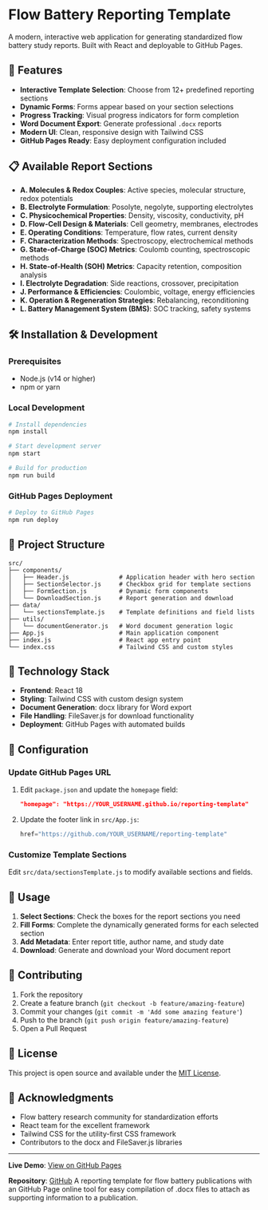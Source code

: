 # Flow Battery Reporting Template

A modern, interactive web application for generating standardized flow battery study reports. Built with React and deployable to GitHub Pages.

## 🚀 Features

- **Interactive Template Selection**: Choose from 12+ predefined reporting sections
- **Dynamic Forms**: Forms appear based on your section selections
- **Progress Tracking**: Visual progress indicators for form completion
- **Word Document Export**: Generate professional `.docx` reports
- **Modern UI**: Clean, responsive design with Tailwind CSS
- **GitHub Pages Ready**: Easy deployment configuration included

## 📋 Available Report Sections

- **A. Molecules & Redox Couples**: Active species, molecular structure, redox potentials
- **B. Electrolyte Formulation**: Posolyte, negolyte, supporting electrolytes
- **C. Physicochemical Properties**: Density, viscosity, conductivity, pH
- **D. Flow-Cell Design & Materials**: Cell geometry, membranes, electrodes
- **E. Operating Conditions**: Temperature, flow rates, current density
- **F. Characterization Methods**: Spectroscopy, electrochemical methods
- **G. State-of-Charge (SOC) Metrics**: Coulomb counting, spectroscopic methods
- **H. State-of-Health (SOH) Metrics**: Capacity retention, composition analysis
- **I. Electrolyte Degradation**: Side reactions, crossover, precipitation
- **J. Performance & Efficiencies**: Coulombic, voltage, energy efficiencies
- **K. Operation & Regeneration Strategies**: Rebalancing, reconditioning
- **L. Battery Management System (BMS)**: SOC tracking, safety systems

## 🛠️ Installation & Development

### Prerequisites
- Node.js (v14 or higher)
- npm or yarn

### Local Development
```bash
# Install dependencies
npm install

# Start development server
npm start

# Build for production
npm run build
```

### GitHub Pages Deployment
```bash
# Deploy to GitHub Pages
npm run deploy
```

## 📁 Project Structure

```
src/
├── components/
│   ├── Header.js              # Application header with hero section
│   ├── SectionSelector.js     # Checkbox grid for template sections
│   ├── FormSection.js         # Dynamic form components
│   └── DownloadSection.js     # Report generation and download
├── data/
│   └── sectionsTemplate.js    # Template definitions and field lists
├── utils/
│   └── documentGenerator.js   # Word document generation logic
├── App.js                     # Main application component
├── index.js                   # React app entry point
└── index.css                  # Tailwind CSS and custom styles
```

## 🎨 Technology Stack

- **Frontend**: React 18
- **Styling**: Tailwind CSS with custom design system
- **Document Generation**: docx library for Word export
- **File Handling**: FileSaver.js for download functionality
- **Deployment**: GitHub Pages with automated builds

## 🔧 Configuration

### Update GitHub Pages URL
1. Edit `package.json` and update the `homepage` field:
   ```json
   "homepage": "https://YOUR_USERNAME.github.io/reporting-template"
   ```

2. Update the footer link in `src/App.js`:
   ```javascript
   href="https://github.com/YOUR_USERNAME/reporting-template"
   ```

### Customize Template Sections
Edit `src/data/sectionsTemplate.js` to modify available sections and fields.

## 📖 Usage

1. **Select Sections**: Check the boxes for the report sections you need
2. **Fill Forms**: Complete the dynamically generated forms for each selected section
3. **Add Metadata**: Enter report title, author name, and study date
4. **Download**: Generate and download your Word document report

## 🤝 Contributing

1. Fork the repository
2. Create a feature branch (`git checkout -b feature/amazing-feature`)
3. Commit your changes (`git commit -m 'Add some amazing feature'`)
4. Push to the branch (`git push origin feature/amazing-feature`)
5. Open a Pull Request

## 📄 License

This project is open source and available under the [MIT License](LICENSE).

## 🙏 Acknowledgments

- Flow battery research community for standardization efforts
- React team for the excellent framework
- Tailwind CSS for the utility-first CSS framework
- Contributors to the docx and FileSaver.js libraries

---

**Live Demo**: [View on GitHub Pages](https://rfb-data-hub.github.io/reporting-template)

**Repository**: [GitHub](https://github.com/rfb-data-hub/reporting-template)
A reporting template for flow battery publications with an GitHub Page online tool for easy compilation of .docx files to attach as supporting information to a publication.

